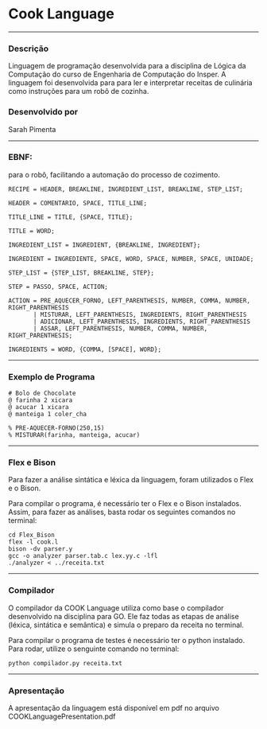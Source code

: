 # Cook Language
_______________________________
### Descrição

Linguagem de programação desenvolvida para a disciplina de Lógica da Computação do curso de Engenharia de Computação do Insper. A linguagem foi desenvolvida para para ler e interpretar receitas de culinária como instruções para um robô de cozinha.

### Desenvolvido por

Sarah Pimenta
___________________________
### EBNF:

para o robô, facilitando a automação do processo de cozimento.
```
RECIPE = HEADER, BREAKLINE, INGREDIENT_LIST, BREAKLINE, STEP_LIST;

HEADER = COMENTARIO, SPACE, TITLE_LINE;

TITLE_LINE = TITLE, {SPACE, TITLE};

TITLE = WORD;

INGREDIENT_LIST = INGREDIENT, {BREAKLINE, INGREDIENT};

INGREDIENT = INGREDIENTE, SPACE, WORD, SPACE, NUMBER, SPACE, UNIDADE;

STEP_LIST = {STEP_LIST, BREAKLINE, STEP};

STEP = PASSO, SPACE, ACTION;

ACTION = PRE_AQUECER_FORNO, LEFT_PARENTHESIS, NUMBER, COMMA, NUMBER, RIGHT_PARENTHESIS
       | MISTURAR, LEFT_PARENTHESIS, INGREDIENTS, RIGHT_PARENTHESIS
       | ADICIONAR, LEFT_PARENTHESIS, INGREDIENTS, RIGHT_PARENTHESIS
       | ASSAR, LEFT_PARENTHESIS, NUMBER, COMMA, NUMBER, RIGHT_PARENTHESIS;

INGREDIENTS = WORD, {COMMA, [SPACE], WORD};
```
_______________________________
### Exemplo de Programa

```
# Bolo de Chocolate
@ farinha 2 xicara
@ acucar 1 xicara
@ manteiga 1 coler_cha

% PRE-AQUECER-FORNO(250,15)
% MISTURAR(farinha, manteiga, acucar)
```
___________________________________
### Flex e Bison

Para fazer a análise sintática e léxica da linguagem, foram utilizados o Flex e o Bison.

Para compilar o programa, é necessário ter o Flex e o Bison instalados. Assim, para fazer as análises, basta rodar os seguintes comandos no terminal:


```
cd Flex_Bison
flex -l cook.l
bison -dv parser.y
gcc -o analyzer parser.tab.c lex.yy.c -lfl
./analyzer < ../receita.txt
```
___________________________________
### Compilador

O compilador da COOK Language utiliza como base o compilador desenvolvido na disciplina para GO. Ele faz todas as etapas de análise (léxica, sintática e semântica) e simula o preparo da receita no terminal.

Para compilar o programa de testes é necessário ter o python instalado. Para rodar, utilize o senguinte comando no terminal:

```
python compilador.py receita.txt
```
___________________________________
### Apresentação

A apresentação da linguagem está disponível em pdf no arquivo COOKLanguagePresentation.pdf
